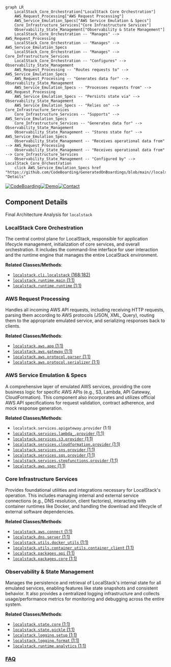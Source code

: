 ```mermaid
graph LR
    LocalStack_Core_Orchestration["LocalStack Core Orchestration"]
    AWS_Request_Processing["AWS Request Processing"]
    AWS_Service_Emulation_Specs["AWS Service Emulation & Specs"]
    Core_Infrastructure_Services["Core Infrastructure Services"]
    Observability_State_Management["Observability & State Management"]
    LocalStack_Core_Orchestration -- "Manages" --> AWS_Request_Processing
    LocalStack_Core_Orchestration -- "Manages" --> AWS_Service_Emulation_Specs
    LocalStack_Core_Orchestration -- "Manages" --> Core_Infrastructure_Services
    LocalStack_Core_Orchestration -- "Configures" --> Observability_State_Management
    AWS_Request_Processing -- "Routes requests to" --> AWS_Service_Emulation_Specs
    AWS_Request_Processing -- "Generates data for" --> Observability_State_Management
    AWS_Service_Emulation_Specs -- "Processes requests from" --> AWS_Request_Processing
    AWS_Service_Emulation_Specs -- "Persists state via" --> Observability_State_Management
    AWS_Service_Emulation_Specs -- "Relies on" --> Core_Infrastructure_Services
    Core_Infrastructure_Services -- "Supports" --> AWS_Service_Emulation_Specs
    Core_Infrastructure_Services -- "Generates data for" --> Observability_State_Management
    Observability_State_Management -- "Stores state for" --> AWS_Service_Emulation_Specs
    Observability_State_Management -- "Receives operational data from" --> AWS_Request_Processing
    Observability_State_Management -- "Receives operational data from" --> Core_Infrastructure_Services
    Observability_State_Management -- "Configured by" --> LocalStack_Core_Orchestration
    click AWS_Service_Emulation_Specs href "https://github.com/CodeBoarding/GeneratedOnBoardings/blob/main//localstack/AWS_Service_Emulation_Specs.md" "Details"
```
[![CodeBoarding](https://img.shields.io/badge/Generated%20by-CodeBoarding-9cf?style=flat-square)](https://github.com/CodeBoarding/GeneratedOnBoardings)[![Demo](https://img.shields.io/badge/Try%20our-Demo-blue?style=flat-square)](https://www.codeboarding.org/demo)[![Contact](https://img.shields.io/badge/Contact%20us%20-%20contact@codeboarding.org-lightgrey?style=flat-square)](mailto:contact@codeboarding.org)

## Component Details

Final Architecture Analysis for `localstack`

### LocalStack Core Orchestration
The central control plane for LocalStack, responsible for application lifecycle management, initialization of core services, and overall orchestration. It includes the command-line interface for user interaction and the runtime engine that manages the entire LocalStack environment.


**Related Classes/Methods**:

- <a href="https://github.com/localstack/localstack/blob/master/localstack-core/localstack/cli/localstack.py#L168-L182" target="_blank" rel="noopener noreferrer">`localstack.cli.localstack` (168:182)</a>
- <a href="https://github.com/localstack/localstack/blob/master/localstack-core/localstack/runtime/main.py#L1-L1" target="_blank" rel="noopener noreferrer">`localstack.runtime.main` (1:1)</a>
- <a href="https://github.com/localstack/localstack/blob/master/localstack-core/localstack/runtime/runtime.py#L1-L1" target="_blank" rel="noopener noreferrer">`localstack.runtime.runtime` (1:1)</a>


### AWS Request Processing
Handles all incoming AWS API requests, including receiving HTTP requests, parsing them according to AWS protocols (JSON, XML, Query), routing them to the appropriate emulated service, and serializing responses back to clients.


**Related Classes/Methods**:

- <a href="https://github.com/localstack/localstack/blob/master/localstack-core/localstack/aws/app.py#L1-L1" target="_blank" rel="noopener noreferrer">`localstack.aws.app` (1:1)</a>
- <a href="https://github.com/localstack/localstack/blob/master/localstack-core/localstack/aws/gateway.py#L1-L1" target="_blank" rel="noopener noreferrer">`localstack.aws.gateway` (1:1)</a>
- <a href="https://github.com/localstack/localstack/blob/master/localstack-core/localstack/aws/protocol/parser.py#L1-L1" target="_blank" rel="noopener noreferrer">`localstack.aws.protocol.parser` (1:1)</a>
- <a href="https://github.com/localstack/localstack/blob/master/localstack-core/localstack/aws/protocol/serializer.py#L1-L1" target="_blank" rel="noopener noreferrer">`localstack.aws.protocol.serializer` (1:1)</a>


### AWS Service Emulation & Specs
A comprehensive layer of emulated AWS services, providing the core business logic for specific AWS APIs (e.g., S3, Lambda, API Gateway, CloudFormation). This component also incorporates and utilizes official AWS API specifications for request validation, contract adherence, and mock response generation.


**Related Classes/Methods**:

- `localstack.services.apigateway.provider` (1:1)
- <a href="https://github.com/localstack/localstack/blob/master/localstack-core/localstack/services/lambda_/provider.py#L1-L1" target="_blank" rel="noopener noreferrer">`localstack.services.lambda_.provider` (1:1)</a>
- <a href="https://github.com/localstack/localstack/blob/master/localstack-core/localstack/services/s3/provider.py#L1-L1" target="_blank" rel="noopener noreferrer">`localstack.services.s3.provider` (1:1)</a>
- <a href="https://github.com/localstack/localstack/blob/master/localstack-core/localstack/services/cloudformation/provider.py#L1-L1" target="_blank" rel="noopener noreferrer">`localstack.services.cloudformation.provider` (1:1)</a>
- <a href="https://github.com/localstack/localstack/blob/master/localstack-core/localstack/services/sns/provider.py#L1-L1" target="_blank" rel="noopener noreferrer">`localstack.services.sns.provider` (1:1)</a>
- <a href="https://github.com/localstack/localstack/blob/master/localstack-core/localstack/services/sqs/provider.py#L1-L1" target="_blank" rel="noopener noreferrer">`localstack.services.sqs.provider` (1:1)</a>
- <a href="https://github.com/localstack/localstack/blob/master/localstack-core/localstack/services/stepfunctions/provider.py#L1-L1" target="_blank" rel="noopener noreferrer">`localstack.services.stepfunctions.provider` (1:1)</a>
- <a href="https://github.com/localstack/localstack/blob/master/localstack-core/localstack/aws/spec.py#L1-L1" target="_blank" rel="noopener noreferrer">`localstack.aws.spec` (1:1)</a>


### Core Infrastructure Services
Provides foundational utilities and integrations necessary for LocalStack's operation. This includes managing internal and external service connections (e.g., DNS resolution, client factories), interacting with container runtimes like Docker, and handling the download and lifecycle of external software dependencies.


**Related Classes/Methods**:

- <a href="https://github.com/localstack/localstack/blob/master/localstack-core/localstack/aws/connect.py#L1-L1" target="_blank" rel="noopener noreferrer">`localstack.aws.connect` (1:1)</a>
- <a href="https://github.com/localstack/localstack/blob/master/localstack-core/localstack/dns/server.py#L1-L1" target="_blank" rel="noopener noreferrer">`localstack.dns.server` (1:1)</a>
- <a href="https://github.com/localstack/localstack/blob/master/localstack-core/localstack/utils/docker_utils.py#L1-L1" target="_blank" rel="noopener noreferrer">`localstack.utils.docker_utils` (1:1)</a>
- <a href="https://github.com/localstack/localstack/blob/master/localstack-core/localstack/utils/container_utils/container_client.py#L1-L1" target="_blank" rel="noopener noreferrer">`localstack.utils.container_utils.container_client` (1:1)</a>
- <a href="https://github.com/localstack/localstack/blob/master/localstack-core/localstack/packages/api.py#L1-L1" target="_blank" rel="noopener noreferrer">`localstack.packages.api` (1:1)</a>
- <a href="https://github.com/localstack/localstack/blob/master/localstack-core/localstack/packages/core.py#L1-L1" target="_blank" rel="noopener noreferrer">`localstack.packages.core` (1:1)</a>


### Observability & State Management
Manages the persistence and retrieval of LocalStack's internal state for all emulated services, enabling features like state snapshots and consistent behavior. It also provides a centralized logging infrastructure and collects usage/performance metrics for monitoring and debugging across the entire system.


**Related Classes/Methods**:

- <a href="https://github.com/localstack/localstack/blob/master/localstack-core/localstack/state/core.py#L1-L1" target="_blank" rel="noopener noreferrer">`localstack.state.core` (1:1)</a>
- <a href="https://github.com/localstack/localstack/blob/master/localstack-core/localstack/state/pickle.py#L1-L1" target="_blank" rel="noopener noreferrer">`localstack.state.pickle` (1:1)</a>
- <a href="https://github.com/localstack/localstack/blob/master/localstack-core/localstack/logging/setup.py#L1-L1" target="_blank" rel="noopener noreferrer">`localstack.logging.setup` (1:1)</a>
- <a href="https://github.com/localstack/localstack/blob/master/localstack-core/localstack/logging/format.py#L1-L1" target="_blank" rel="noopener noreferrer">`localstack.logging.format` (1:1)</a>
- <a href="https://github.com/localstack/localstack/blob/master/localstack-core/localstack/runtime/analytics.py#L1-L1" target="_blank" rel="noopener noreferrer">`localstack.runtime.analytics` (1:1)</a>




### [FAQ](https://github.com/CodeBoarding/GeneratedOnBoardings/tree/main?tab=readme-ov-file#faq)